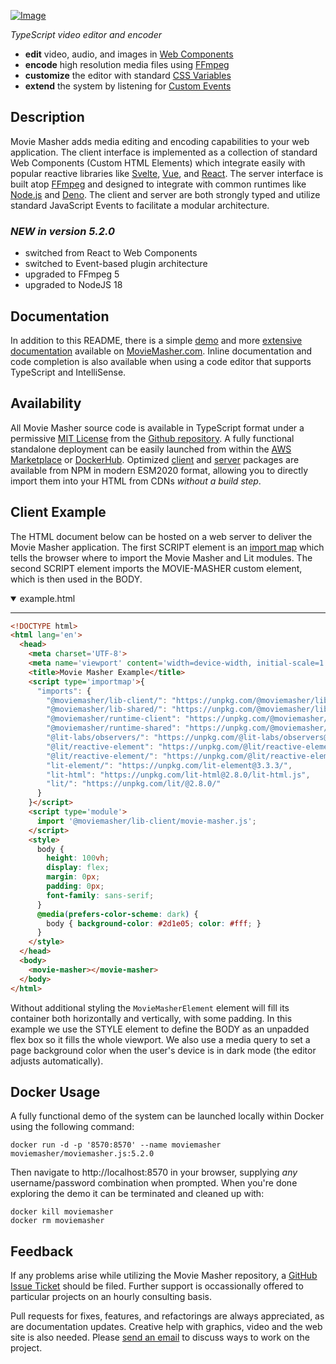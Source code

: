 <!-- MAGIC:START (FILEMD:src=md/snippet/head.md) -->
[![Image](https://moviemasher.com/media/img/moviemasher.svg "Movie Masher")](https://moviemasher.com)

_TypeScript video editor and encoder_
- **edit** video, audio, and images in [Web Components](https://developer.mozilla.org/en-US/docs/Web/API/Web_components) 
- **encode** high resolution media files using [FFmpeg](https://ffmpeg.org)
- **customize** the editor with standard [CSS Variables](https://developer.mozilla.org/en-US/docs/Web/CSS/--*)
- **extend** the system by listening for [Custom Events](https://developer.mozilla.org/en-US/docs/Web/API/CustomEvent/CustomEvent) 

<!-- MAGIC:END -->


## Description
Movie Masher adds media editing and encoding capabilities to your web application. 
The client interface is implemented as a collection of standard
Web Components (Custom HTML Elements)
which integrate easily with popular reactive libraries like
[Svelte](https://svelte.dev), 
[Vue](https://vuejs.org), and 
[React](https://react.dev). 
The server interface is built atop 
[FFmpeg](https://ffmpeg.org) and designed to integrate with common 
runtimes like 
[Node.js](https://nodejs.org)
and
[Deno](https://deno.land). The client and server are both strongly typed and utilize standard
JavaScript Events to facilitate a modular architecture. 

### _NEW in version 5.2.0_
- switched from React to Web Components
- switched to Event-based plugin architecture
- upgraded to FFmpeg 5
- upgraded to NodeJS 18

<!-- MAGIC:START (FILEMD:src=md/snippet/documentation.md) -->
## Documentation

In addition to this README, there is a simple
[demo](https://moviemasher.com/docs/demo/index.html) and
more [extensive documentation](https://moviemasher.com/docs/index.html) available on
[MovieMasher.com](https://moviemasher.com/). Inline documentation and code completion is
also available when using a code editor that supports TypeScript and IntelliSense.

<!-- MAGIC:END -->

## Availability

All Movie Masher source code is available in TypeScript format under a permissive 
[MIT License](https://opensource.org/licenses/MIT) 
from the 
[Github repository](https://github.com/moviemasher/moviemasher.js).
A fully functional standalone deployment can be easily launched from within the
[AWS Marketplace](https://aws.amazon.com/marketplace/pp/prodview-vj7erupihhxv6)
or [DockerHub](https://hub.docker.com/r/moviemasher/moviemasher.js/). Optimized 
[client](https://www.npmjs.com/package/@moviemasher/lib-client) 
and 
[server](https://www.npmjs.com/package/@moviemasher/lib-server) 
packages are available from NPM in modern ESM2020 format, allowing you to directly
import them into your HTML from CDNs _without a build step_. 

<!-- MAGIC:START (FILEMD:src=md/examples/client.md&stripMagic=1) -->
## Client Example

The HTML document below can be hosted on a web server to deliver the Movie Masher application. 
The first SCRIPT element is an 
[import map](https://developer.mozilla.org/en-US/docs/Web/HTML/Element/script/type/importmap)
which tells the browser where to import the Movie Masher and Lit modules. 
The second SCRIPT element imports the MOVIE-MASHER custom element, which is then used in the BODY.
<details open>

<summary>example.html</summary>
<hr/>


```html
<!DOCTYPE html>
<html lang='en'>
  <head>
    <meta charset='UTF-8'>
    <meta name='viewport' content='width=device-width, initial-scale=1'>
    <title>Movie Masher Example</title>
    <script type='importmap'>{
      "imports": {
        "@moviemasher/lib-client/": "https://unpkg.com/@moviemasher/lib-client@5.2.0/dist/", 
        "@moviemasher/lib-shared/": "https://unpkg.com/@moviemasher/lib-shared@5.2.0/dist/",
        "@moviemasher/runtime-client": "https://unpkg.com/@moviemasher/runtime-client@5.2.0/dist/index.js",
        "@moviemasher/runtime-shared": "https://unpkg.com/@moviemasher/runtime-shared@5.2.0/dist/index.js",
        "@lit-labs/observers/": "https://unpkg.com/@lit-labs/observers@2.0.0/",
        "@lit/reactive-element": "https://unpkg.com/@lit/reactive-element@1.6.3/reactive-element.js",
        "@lit/reactive-element/": "https://unpkg.com/@lit/reactive-element@1.6.3/",
        "lit-element/": "https://unpkg.com/lit-element@3.3.3/",
        "lit-html": "https://unpkg.com/lit-html@2.8.0/lit-html.js",
        "lit/": "https://unpkg.com/lit/@2.8.0/"
      }
    }</script>
    <script type='module'>
      import '@moviemasher/lib-client/movie-masher.js';
    </script>
    <style>
      body {
        height: 100vh;
        display: flex;
        margin: 0px;
        padding: 0px;
        font-family: sans-serif;
      }
      @media(prefers-color-scheme: dark) {
        body { background-color: #2d1e05; color: #fff; }
      }
    </style>
  </head>
  <body>
    <movie-masher></movie-masher>
  </body>
</html>
```

</details>

Without additional styling the `MovieMasherElement` element will fill its container both horizontally and vertically, with some padding. In this example we use the STYLE element to define the BODY as an unpadded flex box so it fills the whole viewport. We also use a media query to set a page background color when the user's device is in dark mode (the editor adjusts automatically). 

<!-- MAGIC:END -->

## Docker Usage

A fully functional demo of the system can be launched locally within Docker using the following command:

```shell
docker run -d -p '8570:8570' --name moviemasher moviemasher/moviemasher.js:5.2.0
```

Then navigate to http://localhost:8570 in your browser, supplying _any_ username/password
combination when prompted. When you're done exploring the demo it can be terminated and cleaned up with:

```shell
docker kill moviemasher
docker rm moviemasher
```

<!-- MAGIC:START (FILEMD:src=md/snippet/foot.md) -->
## Feedback

If any problems arise while utilizing the Movie Masher repository, a
[GitHub Issue Ticket](https://github.com/moviemasher/moviemasher.js/issues) should be filed.
Further support is occassionally offered to particular projects on an hourly consulting basis.

Pull requests for fixes, features, and refactorings
are always appreciated, as are documentation updates. Creative help with graphics, video
and the web site is also needed. Please [send an email](mailto:connect34@moviemasher.com) to discuss ways to work on the project.

<!-- MAGIC:END -->
